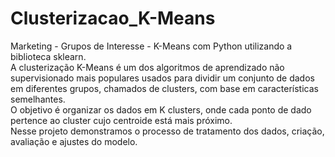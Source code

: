 # Clusterizacao_K-Means
Marketing - Grupos de Interesse - K-Means com Python utilizando a biblioteca sklearn.  
A clusterização K-Means é um dos algoritmos de aprendizado não supervisionado mais populares usados para dividir um conjunto de dados em diferentes grupos, chamados de clusters, com base em características semelhantes.  
O objetivo é organizar os dados em K clusters, onde cada ponto de dado pertence ao cluster cujo centroide está mais próximo.  
Nesse projeto demonstramos o processo de tratamento dos dados, criação, avaliação e ajustes do modelo.
